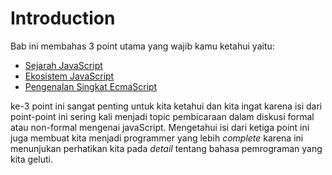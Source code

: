 # Introduction

Bab ini membahas 3 point utama yang wajib kamu ketahui yaitu:

* [Sejarah JavaScript](https://github.com/teknosains/Buku-Saku-JavaScript/blob/main/1%20-%20Introduction/1%20-%20Sejarah%20JavaScript.md)
* [Ekosistem JavaScript](https://github.com/teknosains/Buku-Saku-JavaScript/blob/main/1%20-%20Introduction/2%20-%20Ekosistem%20JavaScript.md)
* [Pengenalan Singkat EcmaScript](https://github.com/teknosains/Buku-Saku-JavaScript/blob/main/1%20-%20Introduction/3%20-%20Mengenal%20Ecmascript.md)

ke-3 point ini sangat penting untuk kita ketahui dan kita ingat karena isi dari point-point ini sering kali menjadi topic pembicaraan dalam diskusi formal atau non-formal mengenai javaScript.
Mengetahui isi dari ketiga point ini juga membuat kita menjadi programmer yang lebih _complete_ karena ini menunjukan perhatikan kita pada _detail_ tentang bahasa pemrograman yang kita geluti.  
